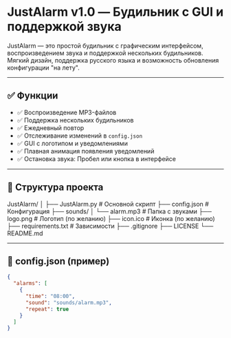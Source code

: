 # JustAlarm v1.0 — Будильник с GUI и поддержкой звука

JustAlarm — это простой будильник с графическим интерфейсом, воспроизведением звука и поддержкой нескольких будильников.  
Мягкий дизайн, поддержка русского языка и возможность обновления конфигурации "на лету".

---

## ✅ Функции

- ✅ Воспроизведение MP3-файлов
- ✅ Поддержка нескольких будильников
- ✅ Ежедневный повтор
- ✅ Отслеживание изменений в `config.json`
- ✅ GUI с логотипом и уведомлениями
- ✅ Плавная анимация появления уведомлений
- ✅ Остановка звука: Пробел или кнопка в интерфейсе

---

## 📁 Структура проекта

JustAlarm/
│
├── JustAlarm.py # Основной скрипт
├── config.json # Конфигурация
├── sounds/
│ └── alarm.mp3 # Папка с звуками
├── logo.png # Логотип (по желанию)
├── icon.ico # Иконка (по желанию)
├── requirements.txt # Зависимости
├── .gitignore
├── LICENSE
└── README.md


---

## 📄 config.json (пример)

```json
{
  "alarms": [
    {
      "time": "08:00",
      "sound": "sounds/alarm.mp3",
      "repeat": true
    }
  ]
}
```
